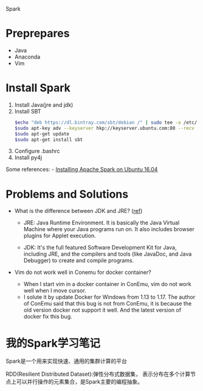 Spark

# Preprepares
- Java
- Anaconda
- Vim

# Install Spark
1. Install Java(jre and jdk)
2. Install SBT
    ```bash
    $echo "deb https://dl.bintray.com/sbt/debian /" | sudo tee -a /etc/apt/sources.list.d/sbt.list
    $sudo apt-key adv --keyserver hkp://keyserver.ubuntu.com:80 --recv 2EE0EA64E40A89B84B2DF73499E82A75642AC823
    $sudo apt-get update
    $sudo apt-get install sbt
    ```
3. Configure .bashrc
4. Install py4j

Some references:
    - [Installing Apache Spark on Ubuntu 16.04](https://www.santoshsrinivas.com/installing-apache-spark-on-ubuntu-16-04/)


# Problems and Solutions
- What is the difference between JDK and JRE? ([ref][ref_1])
    - JRE: Java Runtime Environment. It is basically the Java Virtual Machine where your Java programs run on. It also includes browser plugins for Applet execution.

    - JDK: It's the full featured Software Development Kit for Java, including JRE, and the compilers and tools (like JavaDoc, and Java Debugger) to create and compile programs.

- Vim do not work well in Conemu for docker container?
    - When I start vim in a docker container in ConEmu, vim do not work well when I move cursor.
    - I solute it by update Docker for Windows from 1.13 to 1.17. The author of ConEmu said that this bug is not from ConEmu, it is because the old version docker not support it well. And the latest version of docker fix this bug.

# 我的Spark学习笔记
Spark是一个用来实现快速、通用的集群计算的平台

RDD(Resilient Distributed Dataset):弹性分布式数据集， 表示分布在多个计算节点上可以并行操作的元素集合，是Spark主要的编程抽象。

[ref_1]: http://stackoverflow.com/questions/1906445/what-is-the-difference-between-jdk-and-jre
